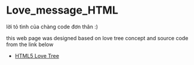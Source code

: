 # Love_message_HTML
lời tỏ tình của chàng code đơn thân :)

this web page was designed based on love tree concept and source code from the link below

- [HTML5 Love Tree](http://blog.csdn.net/lisenyang/article/details/35220823)

